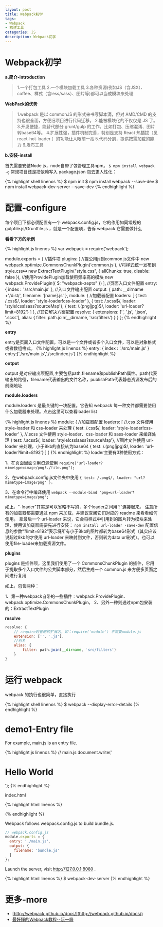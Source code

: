```yaml
---
layout: post
title: Webpack初学
tags:
- Webpack
- 构建工具
categories: JS
description: Webpack初学
---
```

# Webpack初学

**a.简介-introduction**

> 1.一个打包工具
> 2.一个模块加载工具
> 3.各种资源(例如JS（含JSX）、coffee、样式（含less/sass）、图片等)都可以当成模块来处理

**WebPack的优势**

> 1.webpack 是以 commonJS 的形式来书写脚本滴，但对 AMD/CMD 的支持也很全面，方便旧项目进行代码迁移。
> 2.能被模块化的不仅仅是 JS 了。
> 3.开发便捷，能替代部分 grunt/gulp 的工作，比如打包、压缩混淆、图片转base64等。
> 4.扩展性强，插件机制完善，特别是支持 React 热插拔（见 react-hot-loader ）的功能让人眼前一亮
> 5.代码分割，提供按需加载的能力
> 6.发布工具

**b.安装-install**

首先需要安装Node.js，node自带了包管理工具npm。
`$ npm install webpack -g`
常规项目还是把依赖写入 package.json 包去更人性化：

{% highlight shell linenos %}
$ npm init
$ npm install webpack --save-dev
$ npm install webpack-dev-server --save-dev
{% endhighlight %}

# 配置-configure
每个项目下都必须配置有一个 webpack.config.js，它的作用如同常规的 gulpfile.js/Gruntfile.js ，就是一个配置项，告诉 webpack 它需要做什么

**看看下方的示例**

{% highlight js linenos %}
var webpack = require('webpack');

module.exports = {
    //插件项
    plugins: [
        //提公用js到common.js文件中
        new webpack.optimize.CommonsChunkPlugin('common.js'),
        //将样式统一发布到style.css中
        new ExtractTextPlugin("style.css", {
            allChunks: true,
            disable: false
        }),
        //使用ProvidePlugin加载使用频率高的模块
        new webpack.ProvidePlugin({
            $: "webpack-zepto"
        })
    ],
    //页面入口文件配置
    entry: {
        index : './src/main.js'
    },
    //入口文件输出配置
    output: {
        path: __dirname +'/dist/',
        filename: '[name].js'
    },
    module: {
        //加载器配置
        loaders: [
            { test: /\.css$/, loader: 'style-loader!css-loader' },
            { test: /\.scss$/, loader: 'style!css!sass?sourceMap'},
            { test: /\.(png|jpg)$/, loader: 'url-loader?limit=8192'}
        ]
    },
    //其它解决方案配置
    resolve: {
        extensions: ['', '.js', '.json', '.scss'],
        alias: {
            filter: path.join(__dirname, 'src/filters')
        }
    }
};
{% endhighlight %}

**entry**

entry是页面入口文件配置，可以是一个文件或者多个入口文件，可以是对象格式或者数组格式。
{% highlight js linenos %}
entry: {
    index : './src/main.js'
}
entry:['./src/main.js','./src/index.js']
{% endhighlight %}

**output**

output 是对应输出项配置,主要包括path,filename和publishPath属性。path代表输出的路径，filename代表输出的文件名称，publishPath代表静态资源发布后的前缀地址

**module.loaders**

module.loaders 是最关键的一块配置。它告知 webpack 每一种文件都需要使用什么加载器来处理。点击这里可以查看loader list

{% highlight js linenos %}
module: {
    //加载器配置
    loaders: [
        //.css 文件使用 style-loader 和 css-loader 来处理
        { test: /\.css$/, loader: 'style-loader!css-loader' },
        //.scss 文件使用 style-loader、css-loader 和 sass-loader 来编译处理
        { test: /\.scss$/, loader: 'style!css!sass?sourceMap'},
        //图片文件使用 url-loader 来处理，小于8kb的直接转为base64
        { test: /\.(png|jpg)$/, loader: 'url-loader?limit=8192'}
    ]
}
{% endhighlight %}
loader主要有3种使用方式：

1、在页面里面引用资源使用
`require("url-loader?mimetype=image/png!./file.png");`

2、在webpack.config.js文件夹中使用
`{ test: /.png$/, loader: "url?mimetype=image/png" };`

3、在命令行中编译使用
`webpack --module-bind "png=url-loader?mimetype=image/png";`

如上，"-loader"其实是可以省略不写的，多个loader之间用“!”连接起来。
注意所有的加载器都需要通过 npm 来加载，并建议查阅它们对应的 readme 来看看如何使用。
拿最后一个 url-loader 来说，它会将样式中引用到的图片转为模块来处理，使用该加载器需要先进行安装：
`npm install url-loader -save-dev`
配置信息的参数“?limit=8192”表示将所有小于8kb的图片都转为base64形式（其实应该说超过8kb的才使用 url-loader 来映射到文件，否则转为data url形式）。也可以使用file-loader来加载资源文件。

**plugins**

plugins 是插件项，这里我们使用了一个 CommonsChunkPlugin 的插件，它用于提取多个入口文件的公共脚本部分，然后生成一个 common.js 来方便多页面之间进行复用

如上，包含两种：

1、第一种webpack自带的一些插件：webpack.ProvidePlugin、webpack.optimize.CommonsChunkPlugin，
2、另外一种则通过npm包安装的：ExtractTextPlugin

**resolve**

```js
resolve: {
    // require时省略的扩展名，如：require('module') 不需要module.js
    extension: ['', '.js'],
    //别名
    alias: {
        filter: path.join(__dirname, 'src/filters')
    }
}
```
# 运行 webpack

webpack 的执行也很简单，直接执行

{% highlight shell linenos %}
$ webpack --display-error-details
{% endhighlight %}

# demo1-Entry file
For example, main.js is an entry file.

{% highlight js linenos %}
// main.js
document.write('<h1>Hello World</h1>');
{% endhighlight %}

index.html

{% highlight html linenos %}
<!DOCTYPE html>
<html lang="en">
<head>
	<meta charset="UTF-8">
	<title>Document</title>
</head>
<body>
    <script type="text/javascript" src="bundle.js"></script>
</body>
</html>
{% endhighlight %}

Webpack follows webpack.config.js to build bundle.js.

```js
// webpack.config.js
module.exports = {
  entry: './main.js',
  output: {
    filename: 'bundle.js'
  }
};
```

Launch the server, visit http://127.0.0.1:8080 .

{% highlight html linenos %}
$ webpack-dev-server
{% endhighlight %}



# 更多-more
* [http://webpack.github.io/docs/](http://webpack.github.io/docs/)
* [最好懂的Webpack教程--阮一峰](https://github.com/ruanyf/webpack-demos#demo01-entry-file-source)

